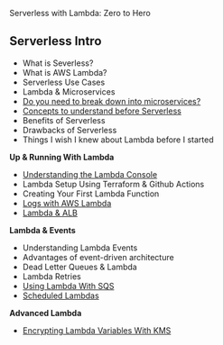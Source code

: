 
Serverless with Lambda: Zero to Hero

## Serverless Intro

* What is Severless?
* What is AWS Lambda? 
* Serverless Use Cases
* Lambda & Microservices
* [Do you need to break down into microservices?](https://www.thedevcoach.co.uk/4-signs-break-down-app-microservices/)
* [Concepts to understand before Serverless](https://www.thedevcoach.co.uk/the-6-serverless-concepts-you-need-to-know/)
* Benefits of Serverless
* Drawbacks of Serverless
* Things I wish I knew about Lambda before I started

**Up & Running With Lambda**

* [Understanding the Lambda Console](https://www.thedevcoach.co.uk/understand-aws-lambda-console/)
* Lambda Setup Using Terraform & Github Actions
* Creating Your First Lambda Function
* [Logs with AWS Lambda](https://www.thedevcoach.co.uk/lambda-logging-cloudwatch/)
* [Lambda & ALB](https://www.thedevcoach.co.uk/setup-aws-lambda-aws-alb/)

**Lambda & Events**
* Understanding Lambda Events
* Advantages of event-driven architecture
* Dead Letter Queues & Lambda
* Lambda Retries
* [Using Lambda With SQS](https://www.thedevcoach.co.uk/aws-sqs-and-lambda/)
* [Scheduled Lambdas](https://www.thedevcoach.co.uk/terraform-lambda-scheduled-event/)

**Advanced Lambda**

* [Encrypting Lambda Variables With KMS](https://www.thedevcoach.co.uk/kms-aws-lambda/)
